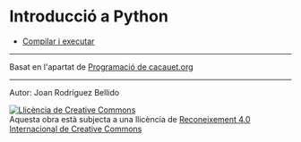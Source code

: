 Introducció a Python
=======================

* [Compilar i executar](1-compilar.md)

---

Basat en l'apartat de [Programació de cacauet.org](https://cacauet.org/wiki/index.php/Programaci%C3%B3)

---

Autor: Joan Rodríguez Bellido

<a rel="license" href="http://creativecommons.org/licenses/by/4.0/"><img alt="Llicència de Creative Commons" style="border-width:0" src="https://i.creativecommons.org/l/by/4.0/88x31.png" /></a><br />Aquesta obra està subjecta a una llicència de <a rel="license" href="http://creativecommons.org/licenses/by/4.0/">Reconeixement 4.0 Internacional de Creative Commons</a>